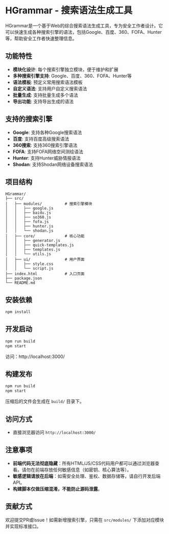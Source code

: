 # HGrammar - 搜索语法生成工具

HGrammar是一个基于Web的综合搜索语法生成工具，专为安全工作者设计。它可以快速生成各种搜索引擎的语法，包括Google、百度、360、FOFA、Hunter等，帮助安全工作者快速整理信息。

## 功能特性

- **模块化设计**: 每个搜索引擎独立模块，便于维护和扩展
- **多种搜索引擎支持**: Google、百度、360、FOFA、Hunter等
- **语法模板**: 预定义常用搜索语法模板
- **自定义语法**: 支持用户自定义搜索语法
- **批量生成**: 支持批量生成多个语法
- **导出功能**: 支持导出生成的语法

## 支持的搜索引擎

- **Google**: 支持各种Google搜索语法
- **百度**: 支持百度高级搜索语法
- **360搜索**: 支持360搜索引擎语法
- **FOFA**: 支持FOFA网络空间测绘语法
- **Hunter**: 支持Hunter威胁情报语法
- **Shodan**: 支持Shodan网络设备搜索语法

## 项目结构

```
HGrammar/
├── src/
│   ├── modules/          # 搜索引擎模块
│   │   ├── google.js
│   │   ├── baidu.js
│   │   ├── so360.js
│   │   ├── fofa.js
│   │   ├── hunter.js
│   │   └── shodan.js
│   ├── core/             # 核心功能
│   │   ├── generator.js
│   │   ├── quick-templates.js
│   │   ├── templates.js
│   │   └── utils.js
│   ├── ui/               # 用户界面
│   │   ├── style.css
│   │   └── script.js
├── index.html            # 入口页面
├── package.json
└── README.md
```

## 安装依赖

```bash
npm install
```

## 开发启动

```bash
npm run build
npm start
```
访问：http://localhost:3000/
## 构建发布

```bash
npm run build
npm start
```
压缩后的文件会生成在 `build/` 目录下。

## 访问方式

- 直接浏览器访问 `http://localhost:3000/`

## 注意事项

- **前端代码无法彻底隐藏**：所有HTML/JS/CSS代码用户都可以通过浏览器查看。请勿在前端存放任何敏感信息（如密钥、核心算法等）。
- **敏感逻辑请放在后端**：如需安全处理、鉴权、数据存储等，请自行开发后端API。
- **构建脚本仅做压缩混淆，不能防止源码泄露**。

## 贡献方式

欢迎提交PR或Issue！如需新增搜索引擎，只需在 `src/modules/` 下添加对应模块并实现标准接口。
